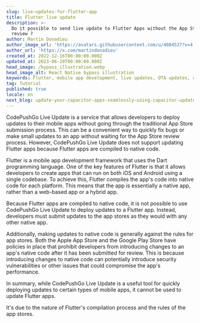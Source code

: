 ```yaml
---
slug: live-updates-for-flutter-app
title: Flutter live update
description: >-
  Do it possible to send live update to Flutter Apps without the App Store
  review ?
author: Martin Donadieu
author_image_url: 'https://avatars.githubusercontent.com/u/4084527?v=4'
author_url: 'https://x.com/martindonadieu'
created_at: 2022-12-16T00:00:00.000Z
updated_at: 2023-06-29T00:00:00.000Z
head_image: /bypass_illustration.webp
head_image_alt: React Native bypass illustration
keywords: Flutter, mobile app development, live updates, OTA updates, continuous integration, mobile app updates
tag: Tutorial
published: true
locale: en
next_blog: update-your-capacitor-apps-seamlessly-using-capacitor-updater
---
```


CodePushGo Live Update is a service that allows developers to deploy updates to their mobile apps without going through the traditional App Store submission process. This can be a convenient way to quickly fix bugs or make small updates to an app without waiting for the App Store review process. However, CodePushGo Live Update does not support updating Flutter apps because Flutter apps are compiled to native code.

Flutter is a mobile app development framework that uses the Dart programming language. One of the key features of Flutter is that it allows developers to create apps that can run on both iOS and Android using a single codebase. To achieve this, Flutter compiles the app's code into native code for each platform. This means that the app is essentially a native app, rather than a web-based app or a hybrid app.

Because Flutter apps are compiled to native code, it is not possible to use CodePushGo Live Update to deploy updates to a Flutter app. Instead, developers must submit updates to the app stores as they would with any other native app.

Additionally, making updates to native code is generally against the rules for app stores. Both the Apple App Store and the Google Play Store have policies in place that prohibit developers from introducing changes to an app's native code after it has been submitted for review. This is because introducing changes to native code can potentially introduce security vulnerabilities or other issues that could compromise the app's performance.

In summary, while CodePushGo Live Update is a useful tool for quickly deploying updates to certain types of mobile apps, it cannot be used to update Flutter apps.

It's due to the nature of Flutter's compilation process and the rules of the app stores.
